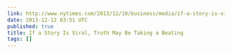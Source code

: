 ```yaml
---
link: http://www.nytimes.com/2013/12/10/business/media/if-a-story-is-viral-truth-may-be-taking-a-beating.html?pagewanted=all
date: 2013-12-12 03:51 UTC
published: true
title: If a Story Is Viral, Truth May Be Taking a Beating
tags: []
---
```



